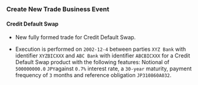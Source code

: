 ### Create New Trade Business Event

#### Credit Default Swap
- New fully formed trade for Credit Default Swap.

- Execution is performed on `2002-12-4` between parties `XYZ Bank` with identifier
  `XYZBICXXX` and `ABC Bank` with identifier `ABCBICXXX` for a
  Credit Default Swap product with the following features:
  Notional of `500000000.0` `JPY`against `0.7%` interest rate,
  a `30-year` maturity, payment frequency of `3` months and reference obligation `JP310860A032`.